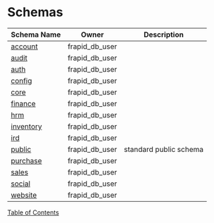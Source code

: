 # Schemas

| Schema Name | Owner | Description |
| --- | --- | --- |
| [account](schemas/account.md) | frapid_db_user |  |
| [audit](schemas/audit.md) | frapid_db_user |  |
| [auth](schemas/auth.md) | frapid_db_user |  |
| [config](schemas/config.md) | frapid_db_user |  |
| [core](schemas/core.md) | frapid_db_user |  |
| [finance](schemas/finance.md) | frapid_db_user |  |
| [hrm](schemas/hrm.md) | frapid_db_user |  |
| [inventory](schemas/inventory.md) | frapid_db_user |  |
| [ird](schemas/ird.md) | frapid_db_user |  |
| [public](schemas/public.md) | frapid_db_user | standard public schema |
| [purchase](schemas/purchase.md) | frapid_db_user |  |
| [sales](schemas/sales.md) | frapid_db_user |  |
| [social](schemas/social.md) | frapid_db_user |  |
| [website](schemas/website.md) | frapid_db_user |  |


[Table of Contents](README.md)
